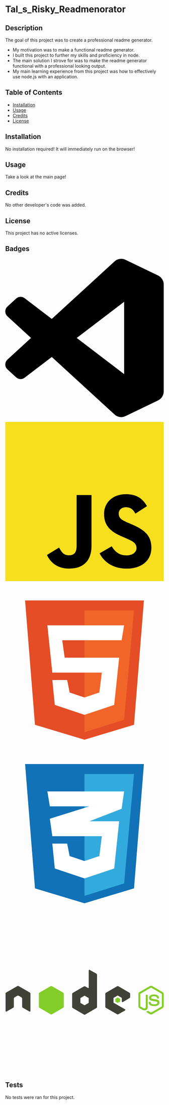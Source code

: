 # Tal_s_Risky_Readmenorator

## Description

The goal of this project was to create a professional readme generator.

- My motivation was to make a functional readme generator.
- I built this project to further my skills and proficiency in node.
- The main solution I strove for was to make the readme generator functional with a professional looking output.
- My main learning experience from this project was how to effectively use node.js with an application.

## Table of Contents

- [Installation](#installation)
- [Usage](#usage)
- [Credits](#credits)
- [License](#license)

## Installation

No installation required! It will immediately run on the browser!

## Usage

Take a look at the main page!
<!-- ![Dashboard Screenshot](assets/images/) -->

## Credits

No other developer's code was added.

## License

This project has no active licenses.

## Badges

<svg role="img" viewBox="0 0 24 24" xmlns="http://www.w3.org/2000/svg"><title>Visual Studio Code</title><path d="M23.15 2.587L18.21.21a1.494 1.494 0 0 0-1.705.29l-9.46 8.63-4.12-3.128a.999.999 0 0 0-1.276.057L.327 7.261A1 1 0 0 0 .326 8.74L3.899 12 .326 15.26a1 1 0 0 0 .001 1.479L1.65 17.94a.999.999 0 0 0 1.276.057l4.12-3.128 9.46 8.63a1.492 1.492 0 0 0 1.704.29l4.942-2.377A1.5 1.5 0 0 0 24 20.06V3.939a1.5 1.5 0 0 0-.85-1.352zm-5.146 14.861L10.826 12l7.178-5.448v10.896z"/></svg>

<svg viewBox="0 0 256 256" xmlns="http://www.w3.org/2000/svg" preserveAspectRatio="xMinYMin meet" fill="#000000"><g id="SVGRepo_bgCarrier" stroke-width="0"></g><g id="SVGRepo_tracerCarrier" stroke-linecap="round" stroke-linejoin="round"></g><g id="SVGRepo_iconCarrier"><path d="M0 0h256v256H0V0z" fill="#F7DF1E"></path><path d="M67.312 213.932l19.59-11.856c3.78 6.701 7.218 12.371 15.465 12.371 7.905 0 12.89-3.092 12.89-15.12v-81.798h24.057v82.138c0 24.917-14.606 36.259-35.916 36.259-19.245 0-30.416-9.967-36.087-21.996M152.381 211.354l19.588-11.341c5.157 8.421 11.859 14.607 23.715 14.607 9.969 0 16.325-4.984 16.325-11.858 0-8.248-6.53-11.17-17.528-15.98l-6.013-2.58c-17.357-7.387-28.87-16.667-28.87-36.257 0-18.044 13.747-31.792 35.228-31.792 15.294 0 26.292 5.328 34.196 19.247L210.29 147.43c-4.125-7.389-8.591-10.31-15.465-10.31-7.046 0-11.514 4.468-11.514 10.31 0 7.217 4.468 10.14 14.778 14.608l6.014 2.577c20.45 8.765 31.963 17.7 31.963 37.804 0 21.654-17.012 33.51-39.867 33.51-22.339 0-36.774-10.654-43.819-24.574"></path></g></svg>

<svg viewBox="0 0 32 32" fill="none" xmlns="http://www.w3.org/2000/svg"><g id="SVGRepo_bgCarrier" stroke-width="0"></g><g id="SVGRepo_tracerCarrier" stroke-linecap="round" stroke-linejoin="round"></g><g id="SVGRepo_iconCarrier"> <path d="M6 28L4 3H28L26 28L16 31L6 28Z" fill="#E44D26"></path> <path d="M26 5H16V29.5L24 27L26 5Z" fill="#F16529"></path> <path d="M9.5 17.5L8.5 8H24L23.5 11H11.5L12 14.5H23L22 24L16 26L10 24L9.5 19H12.5L13 21.5L16 22.5L19 21.5L19.5 17.5H9.5Z" fill="white"></path> </g></svg>

<svg viewBox="0 0 32 32" fill="none" xmlns="http://www.w3.org/2000/svg"><g id="SVGRepo_bgCarrier" stroke-width="0"></g><g id="SVGRepo_tracerCarrier" stroke-linecap="round" stroke-linejoin="round"></g><g id="SVGRepo_iconCarrier"> <path d="M6 28L4 3H28L26 28L16 31L6 28Z" fill="#1172B8"></path> <path d="M26 5H16V29.5L24 27L26 5Z" fill="#33AADD"></path> <path d="M19.5 17.5H9.5L9 14L17 11.5H9L8.5 8.5H24L23.5 12L17 14.5H23L22 24L16 26L10 24L9.5 19H12.5L13 21.5L16 22.5L19 21.5L19.5 17.5Z" fill="white"></path> </g></svg>

<svg viewBox="0 -183.5 512 512" xmlns="http://www.w3.org/2000/svg" preserveAspectRatio="xMinYMin meet" fill="#000000"><g id="SVGRepo_bgCarrier" stroke-width="0"></g><g id="SVGRepo_tracerCarrier" stroke-linecap="round" stroke-linejoin="round"></g><g id="SVGRepo_iconCarrier"> <g fill="#83CD29"> <path d="M471.05 51.611c-1.244 0-2.454.257-3.525.863l-33.888 19.57c-2.193 1.264-3.526 3.65-3.526 6.189v39.069c0 2.537 1.333 4.92 3.526 6.187l8.85 5.109c4.3 2.119 5.885 2.086 7.842 2.086 6.366 0 10.001-3.863 10.001-10.576V81.542c0-.545-.472-.935-1.007-.935h-4.245c-.544 0-1.007.39-1.007.935v38.566c0 2.975-3.1 5.968-8.13 3.453l-9.21-5.396c-.326-.177-.576-.49-.576-.863v-39.07c0-.37.247-.747.576-.935L470.547 57.8a.998.998 0 0 1 1.007 0l33.817 19.498c.322.194.576.553.576.936v39.069c0 .373-.188.755-.504.935l-33.889 19.498c-.29.173-.69.173-1.007 0l-8.706-5.18a.905.905 0 0 0-.863 0c-2.403 1.362-2.855 1.52-5.109 2.302-.555.194-1.398.495.288 1.44l11.368 6.69a6.995 6.995 0 0 0 3.526.936 6.949 6.949 0 0 0 3.525-.935l33.889-19.499c2.193-1.275 3.525-3.65 3.525-6.187v-39.07c0-2.538-1.332-4.92-3.525-6.187l-33.889-19.57c-1.062-.607-2.28-.864-3.525-.864z"></path> <path d="M480.116 79.528c-9.65 0-15.397 4.107-15.397 10.937 0 7.408 5.704 9.444 14.966 10.36 11.08 1.085 11.943 2.712 11.943 4.893 0 3.783-3.016 5.396-10.144 5.396-8.957 0-10.925-2.236-11.584-6.691-.078-.478-.447-.864-.936-.864h-4.389c-.54 0-1.007.466-1.007 1.008 0 5.703 3.102 12.447 17.916 12.447 10.723 0 16.908-4.209 16.908-11.584 0-7.31-4.996-9.273-15.398-10.648-10.51-1.391-11.512-2.072-11.512-4.533 0-2.032.85-4.75 8.634-4.75 6.954 0 9.524 1.5 10.577 6.189.092.44.48.791.935.791h4.39c.27 0 .532-.166.719-.36.184-.207.314-.44.288-.719-.68-8.074-6.064-11.872-16.909-11.872z"></path> </g> <path d="M271.821.383a2.181 2.181 0 0 0-1.08.287 2.18 2.18 0 0 0-1.079 1.871v55.042c0 .54-.251 1.024-.719 1.295a1.501 1.501 0 0 1-1.511 0l-8.994-5.18a4.31 4.31 0 0 0-4.317 0l-35.903 20.721c-1.342.775-2.158 2.264-2.158 3.814v41.443c0 1.548.817 2.966 2.158 3.741l35.903 20.722a4.3 4.3 0 0 0 4.317 0l35.903-20.722a4.308 4.308 0 0 0 2.159-3.741V16.356a4.386 4.386 0 0 0-2.23-3.814L272.9.598c-.335-.187-.707-.22-1.079-.215zM40.861 52.115c-.684.027-1.328.147-1.942.503L3.015 73.34a4.3 4.3 0 0 0-2.158 3.741L.929 132.7c0 .773.399 1.492 1.079 1.87a2.096 2.096 0 0 0 2.159 0l21.297-12.231c1.349-.802 2.23-2.196 2.23-3.742V92.623c0-1.55.815-2.972 2.159-3.742l9.065-5.252a4.251 4.251 0 0 1 2.159-.576c.74 0 1.5.185 2.158.576l9.066 5.252a4.296 4.296 0 0 1 2.159 3.742v25.973c0 1.546.89 2.95 2.23 3.742l21.297 12.232a2.096 2.096 0 0 0 2.159 0 2.164 2.164 0 0 0 1.08-1.871l.07-55.618a4.28 4.28 0 0 0-2.158-3.741L43.235 52.618c-.607-.356-1.253-.475-1.942-.503h-.432zm322.624.503c-.75 0-1.485.19-2.158.576l-35.903 20.722a4.306 4.306 0 0 0-2.159 3.741V119.1c0 1.559.878 2.971 2.23 3.742l35.616 20.29c1.315.75 2.921.807 4.245.07l21.585-12.015c.685-.38 1.148-1.09 1.151-1.87a2.126 2.126 0 0 0-1.079-1.871l-36.119-20.722c-.676-.386-1.151-1.167-1.151-1.943v-12.95c0-.775.48-1.485 1.151-1.871l11.224-6.476a2.155 2.155 0 0 1 2.159 0L375.5 89.96a2.152 2.152 0 0 1 1.08 1.87v10.217a2.15 2.15 0 0 0 1.079 1.87c.673.389 1.487.39 2.158 0L401.331 91.4a4.325 4.325 0 0 0 2.159-3.742v-10c0-1.545-.82-2.966-2.159-3.742l-35.687-20.722a4.279 4.279 0 0 0-2.159-.575zm-107.35 30.939c.188 0 .408.046.576.143l12.304 7.123c.334.193.576.55.576.935v14.246c0 .387-.24.743-.576.936l-12.304 7.123a1.088 1.088 0 0 1-1.079 0l-12.303-7.123c-.335-.194-.576-.549-.576-.936V91.758c0-.386.242-.74.576-.935l12.303-7.122a.948.948 0 0 1 .504-.143v-.001z" fill="#404137"></path> <path d="M148.714 52.402c-.748 0-1.488.19-2.158.576l-35.903 20.65c-1.343.773-2.159 2.265-2.159 3.813v41.443c0 1.55.817 2.966 2.159 3.742l35.903 20.721a4.297 4.297 0 0 0 4.317 0l35.903-20.721a4.308 4.308 0 0 0 2.158-3.742V77.441c0-1.55-.816-3.04-2.158-3.813l-35.903-20.65a4.297 4.297 0 0 0-2.159-.576zM363.413 89.385c-.143 0-.302 0-.431.072l-6.907 4.029a.84.84 0 0 0-.432.72v7.914c0 .298.172.571.432.72l6.907 3.957c.259.15.535.15.791 0l6.907-3.958a.846.846 0 0 0 .432-.719v-7.915a.846.846 0 0 0-.432-.719l-6.907-4.03c-.128-.075-.216-.07-.36-.07z" fill="#83CD29"></path> </g></svg>


## Tests

No tests were ran for this project.